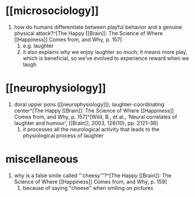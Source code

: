 # [[microsociology]]
1. how do humans differentiate between playful behavior and a genuine physical attack?^[The Happy [[Brain]]: The Science of Where [[Happiness]] Comes from, and Why, p. 157]
	1. e.g. laughter
	2. it also explains why we enjoy laughter so much; it means more play, which is beneficial, so we’ve evolved to experience reward when we laugh

# [[neurophysiology]]
1. doral upper pons ([[neurophysiology]]); laughter-coordinating center^[The Happy [[Brain]]: The Science of Where [[Happiness]] Comes from, and Why, p. 157]^[Wild, B., et al., ‘Neural correlates of laughter and humour’, [[Brain]], 2003, 126(10), pp. 2121–38]
	1. it processes all the neurological activity that leads to the physiological process of laughter

# miscellaneous
1. why is a false smile called "'cheesy'"?^[The Happy [[Brain]]: The Science of Where [[Happiness]] Comes from, and Why, p. 159]
	1. because of saying "cheese" when smiling on pictures